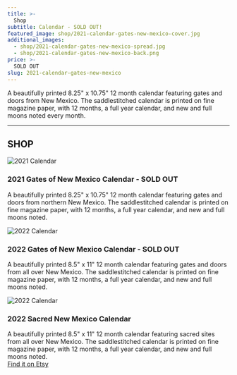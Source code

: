 ```yaml
---
title: >-
  Shop
subtitle: Calendar - SOLD OUT!
featured_image: shop/2021-calendar-gates-new-mexico-cover.jpg
additional_images:
  - shop/2021-calendar-gates-new-mexico-spread.jpg
  - shop/2021-calendar-gates-new-mexico-back.png
price: >-
  SOLD OUT
slug: 2021-calendar-gates-new-mexico
---
```


A beautifully printed 8.25" x 10.75" 12 month calendar featuring gates and doors from New Mexico. The saddlestitched calendar is printed on fine magazine paper, with 12 months, a full year calendar, and new and full moons noted every month.


<hr class="major" />

## SHOP
  <div class="crew-member">
      <span class="image left crew"><img src="shop/2021-calendar-gates-new-mexico-cover.jpg" alt="2021 Calendar"></span>
      <div>
        <h3>2021 Gates of New Mexico Calendar - SOLD OUT</h3>
        <p>A beautifully printed 8.25" x 10.75" 12 month calendar featuring gates and doors from northern New Mexico. The saddlestitched calendar is printed on fine magazine paper, with 12 months, a full year calendar, and new and full moons noted.
  </div>
  <div class="crew-member">
      <span class="image left crew"><img src="shop/2022gatescover.jpg" alt="2022 Calendar"></span>
      <div>
        <h3>2022 Gates of New Mexico Calendar - SOLD OUT</h3>
        <p>A beautifully printed 8.5" x 11" 12 month calendar featuring gates and doors from all over New Mexico. The saddlestitched calendar is printed on fine magazine paper, with 12 months, a full year calendar, and new and full moons noted.
  </div>
  <div class="crew-member">
      <span class="image left crew"><img src="shop/2022sacredcover.jpg" alt="2022 Calendar"></span>
      <div>
        <h3>2022 Sacred New Mexico Calendar</h3>
        <p>A beautifully printed 8.5" x 11" 12 month calendar featuring sacred sites from all over New Mexico. The saddlestitched calendar is printed on fine magazine paper, with 12 months, a full year calendar, and new and full moons noted.<br>
          <a href="https://www.etsy.com/listing/1116683667" target="_blank">Find it on Etsy
      </div>
          
       
  </div>
  </div>
